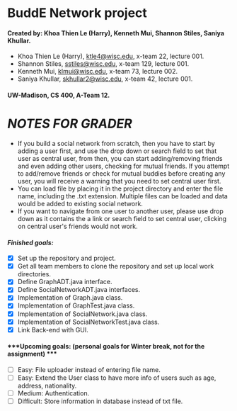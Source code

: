 # BuddE Network project
#### Created by: Khoa Thien Le (Harry), Kenneth Mui, Shannon Stiles, Saniya Khullar.
- Khoa Thien Le (Harry), ktle4@wisc.edu, x-team 22, lecture 001.
- Shannon Stiles, sstiles@wisc.edu, x-team 129, lecture 001.
- Kenneth Mui, klmui@wisc.edu, x-team 73, lecture 002.
- Saniya Khullar, skhullar2@wisc.edu, x-team 42, lecture 001.
#### UW-Madison, CS 400, A-Team 12.

# ***NOTES FOR GRADER***
- If you build a social network from scratch, then you have to start by adding a user first, and use the drop down or search field to set that user as central user, from then, you can start adding/removing friends and even adding other users, checking for mutual friends. If you attempt to add/remove friends or check for mutual buddies before creating any user, you will receive a warning that you need to set central user first.
- You can load file by placing it in the project directory and enter the file name, including the .txt extension. Multiple files can be loaded and data would be added to existing social network.
- If you want to navigate from one user to another user, please use drop down as it contains the a link or search field to set central user, clicking on central user's friends would not work.

#### ***Finished goals:***
- [X] Set up the repository and project.
- [X] Get all team members to clone the repository and set up local work directories.
- [X] Define GraphADT.java interface.
- [X] Define SocialNetworkADT.java interfaces.
- [X] Implementation of Graph.java class.
- [X] Implementation of GraphTest.java class.
- [X] Implementation of SocialNetwork.java class.
- [X] Implementation of SocialNetworkTest.java class.
- [X] Link Back-end with GUI.

#### ***Upcoming goals: (personal goals for Winter break, not for the assignment) ***
- [ ] Easy: File uploader instead of entering file name.
- [ ] Easy: Extend the User class to have more info of users such as age, address, nationality.
- [ ] Medium: Authentication.
- [ ] Difficult: Store information in database instead of txt file.
